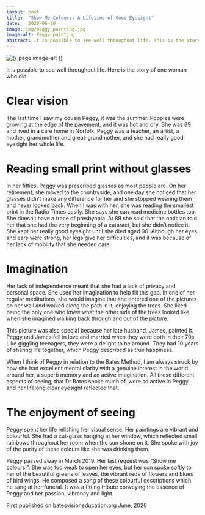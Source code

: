 ```yaml
---
layout: post
title:  "Show Me Colours: A Lifetime of Good Eyesight"
date:   2020-06-30
image: img/peggy_painting.jpg
image-alt: Peggy painting
abstract: It is possible to see well throughout life. This is the story of one woman who did.
---
```

<img class="post-image" src="/{{ page.image | bust_cache }}" alt="{{ page.image-alt }}"/>

It is possible to see well throughout life. Here is the story of one woman who did.

# Clear vision

The last time I saw my cousin Peggy, it was the summer. Poppies were growing at the edge of the pavement, and it was hot and dry. She was 89 and lived in a care home in Norfolk. Peggy was a teacher, an artist, a mother, grandmother and great-grandmother, and she had really good eyesight her whole life. 

# Reading small print without glasses

In her fifties, Peggy was prescribed glasses as most people are. On her retirement, she moved to the countryside, and one day she noticed that her glasses didn’t make any difference for her and she stopped wearing them and never looked back. When I was with her, she was reading the smallest print in the Radio Times easily. She says she can read medicine bottles too. She doesn’t have a trace of presbyopia. At 89 she said that the optician told her that she had the very beginning of a cataract, but she didn’t notice it. She kept her really good eyesight until she died aged 90. Although her eyes and ears were strong, her legs give her difficulties, and it was because of her lack of mobility that she needed care.

# Imagination

Her lack of independence meant that she had a lack of privacy and personal space. She used her imagination to help fill this gap. In one of her regular meditations, she would imagine that she entered one of the pictures on her wall and walked along the path in it, enjoying the trees. She liked being the only one who knew what the other side of the trees looked like when she imagined walking back through and out of the picture. 

This picture was also special because her late husband, James, painted it. Peggy and James fell in love and married when they were both in their 70s. Like giggling teenagers, they were a delight to be around. They had 10 years of sharing life together, which Peggy described as true happiness.

When I think of Peggy in relation to the Bates Method, I am always struck by how she had excellent mental clarity with a genuine interest in the world around her, a superb memory and an active imagination. All these different aspects of seeing, that Dr Bates spoke much of, were so active in Peggy and her lifelong clear eyesight reflected that.

# The enjoyment of seeing

Peggy spent her life relishing her visual sense. Her paintings are vibrant and colourful. She had a cut-glass hanging at her window, which reflected small rainbows throughout her room when the sun shone on it. She spoke with joy of the purity of these colours like she was drinking them.

Peggy passed away in March 2019. Her last request was “Show me colours!”. She was too weak to open her eyes, but her son spoke softly to her of the beautiful greens of leaves, the vibrant reds of flowers and blues of bird wings. He composed a song of these colourful descriptions which he sang at her funeral. It was a fitting tribute conveying the essence of Peggy and her passion, vibrancy and light.

First published on batesvisioneducation.org June, 2020
